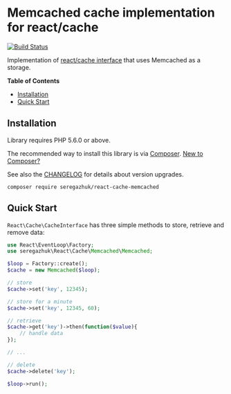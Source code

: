 # Memcached cache implementation for react/cache

[![Build Status](https://travis-ci.org/seregazhuk/php-react-cache-memcached.svg?branch=master)](https://travis-ci.org/seregazhuk/php-react-cache-memcached)

Implementation of [react/cache interface](https://github.com/reactphp/cache) that uses Memcached as a storage.

**Table of Contents**
- [Installation](#installation)
- [Quick Start](#quick-start)

## Installation

Library requires PHP 5.6.0 or above.

The recommended way to install this library is via [Composer](https://getcomposer.org). 
[New to Composer?](https://getcomposer.org/doc/00-intro.md)

See also the [CHANGELOG](CHANGELOG.md) for details about version upgrades.

```
composer require seregazhuk/react-cache-memcached
```

## Quick Start

`React\Cache\CacheInterface` has three simple methods to store, retrieve and remove data: 

```php
use React\EventLoop\Factory;
use seregazhuk\React\Cache\Memcached\Memcached;

$loop = Factory::create();
$cache = new Memcached($loop);

// store
$cache->set('key', 12345);

// store for a minute
$cache->set('key', 12345, 60);

// retrieve
$cache->get('key')->then(function($value){
    // handle data
});

// ...

// delete
$cache->delete('key');

$loop->run();
```

